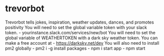 # trevorbot
Trevorbot tells jokes, inspiration, weather updates, dances, and promotes positivity
You will need to set the global variable token with your slack token. - yourinstance.slack.com/services/new/bot 
You will need to set the global variable of WEATHERTOKEN with a dark sky weather token.  You can make a free account at - https://darksky.net/dev
You will also need to install pm2 globally - pm2 i -g 
install packages - npm i
start app - npm start
